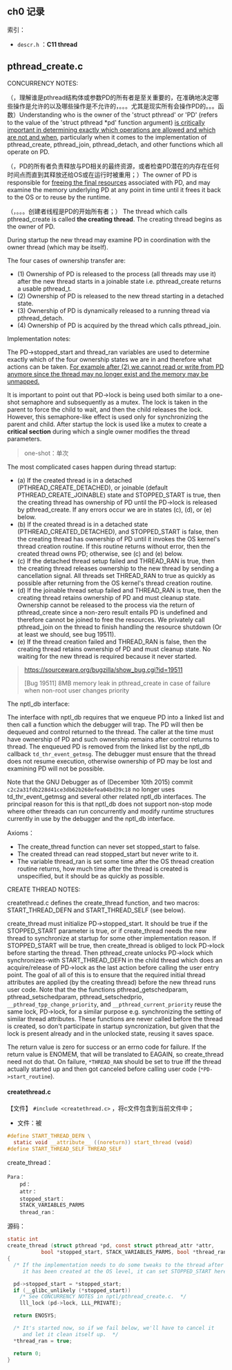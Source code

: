 

## ch0 记录

索引：

- `descr.h` ：**C11 thread**





## pthread_create.c

CONCURRENCY NOTES:

（，理解谁是pthread结构体或参数PD的所有者是至关重要的，在准确地决定哪些操作是允许的以及哪些操作是不允许的，。。。尤其是现实所有会操作PD的。。。函数）Understanding who is the owner of the 'struct pthread' or 'PD'  (refers to the value of the 'struct pthread *pd' function argument)  <u>is critically important in determining exactly which operations are  allowed and which are not and when,</u> particularly when it comes to the  implementation of pthread_create, pthread_join, pthread_detach, and  other functions which all operate on PD.

（，PD的所有者负责释放与PD相关的最终资源，或者检查PD潜在的内存在任何时间点而直到其释放还给OS或在运行时被重用；）The owner of PD is responsible for <u>freeing the final resources</u>  associated with PD, and may examine the memory underlying PD at any  point in time until it frees it back to the OS or to reuse by the  runtime.

（，。。。创建者线程是PD的开始所有者；） The thread which calls pthread_create is called **the creating thread**.  The creating thread begins as the owner of PD.

 During startup the new thread may examine PD in coordination with the  owner thread (which may be itself).

 The four cases of ownership transfer are:  
- (1) Ownership of PD is released to the process (all threads may use it)  after the new thread starts in a joinable state  i.e. pthread_create returns a usable pthread_t.  
- (2) Ownership of PD is released to the new thread starting in a detached  state.  
- (3) Ownership of PD is dynamically released to a running thread via  pthread_detach.  
- (4) Ownership of PD is acquired by the thread which calls pthread_join.

Implementation notes:

The PD->stopped_start and thread_ran variables are used to determine  exactly which of the four ownership states we are in and therefore  what actions can be taken.  <u>For example after (2) we cannot read or  write from PD anymore since the thread may no longer exist and the  memory may be unmapped.</u>

It is important to point out that PD->lock is being used both  similar to a one-shot semaphore and subsequently as a mutex.  The  lock is taken in the parent to force the child to wait, and then the  child releases the lock.  However, this semaphore-like effect is used  only for synchronizing the parent and child.  After startup the lock  is used like a mutex to create a **critical section** during which a  single owner modifies the thread parameters.

> one-shot：单次

The most complicated cases happen during thread startup:

-  (a) If the created thread is in a detached (PTHREAD_CREATE_DETACHED),  or joinable (default PTHREAD_CREATE_JOINABLE) state and  STOPPED_START is true, then the creating thread has ownership of  PD until the PD->lock is released by pthread_create.  If any  errors occur we are in states (c), (d), or (e) below.
-  (b) If the created thread is in a detached state  (PTHREAD_CREATED_DETACHED), and STOPPED_START is false, then the  creating thread has ownership of PD until it invokes the OS  kernel's thread creation routine.  If this routine returns  without error, then the created thread owns PD; otherwise, see  (c) and (e) below.
-  (c) If the detached thread setup failed and THREAD_RAN is true, then  the creating thread releases ownership to the new thread by  sending a cancellation signal.  All threads set THREAD_RAN to  true as quickly as possible after returning from the OS kernel's  thread creation routine.
-  (d) If the joinable thread setup failed and THREAD_RAN is true, then the creating thread retains ownership of PD and must cleanup  state.  Ownership cannot be released to the process via the  return of pthread_create since a non-zero result entails PD is  undefined and therefore cannot be joined to free the resources.  We privately call pthread_join on the thread to finish handling  the resource shutdown (Or at least we should, see bug 19511).
-  (e) If the thread creation failed and THREAD_RAN is false, then the  creating thread retains ownership of PD and must cleanup state.  No waiting for the new thread is required because it never  started.

> https://sourceware.org/bugzilla/show_bug.cgi?id=19511
>
> [Bug 19511] 8MB memory leak in pthread_create in case of failure when non-root user changes priority

The nptl_db interface:

The interface with nptl_db requires that we enqueue PD into a linked  list and then call a function which the debugger will trap.  The PD  will then be dequeued and control returned to the thread.  The caller  at the time must have ownership of PD and such ownership remains  after control returns to thread. The enqueued PD is removed from the  linked list by the nptl_db callback `td_thr_event_getmsg`.  The debugger must ensure that the thread does not resume execution, otherwise  ownership of PD may be lost and examining PD will not be possible.

 Note that the GNU Debugger as of (December 10th 2015) commit  `c2c2a31fdb228d41ce3db62b268efea04bd39c18` no longer uses  td_thr_event_getmsg and several other related nptl_db interfaces. The  principal reason for this is that nptl_db does not support non-stop  mode where other threads can run concurrently and modify runtime  structures currently in use by the debugger and the nptl_db  interface.

Axioms：

- The create_thread function can never set stopped_start to false.  
- The created thread can read stopped_start but never write to it.  
- The variable thread_ran is set some time after the OS thread  creation routine returns, how much time after the thread is created  is unspecified, but it should be as quickly as possible.

CREATE THREAD NOTES:

 createthread.c defines the create_thread function, and two macros:  START_THREAD_DEFN and START_THREAD_SELF (see below).

 create_thread must initialize PD->stopped_start.  It should be true  if the STOPPED_START parameter is true, or if create_thread needs the  new thread to synchronize at startup for some other implementation  reason.  If STOPPED_START will be true, then create_thread is obliged  to lock PD->lock before starting the thread.  Then pthread_create  unlocks PD->lock which synchronizes-with START_THREAD_DEFN in the  child thread which does an acquire/release of PD->lock as the last  action before calling the user entry point.  The goal of all of this  is to ensure that the required initial thread attributes are applied  (by the creating thread) before the new thread runs user code.  Note  that the the functions pthread_getschedparam, pthread_setschedparam,  pthread_setschedprio, `__pthread_tpp_change_priority`, and  `__pthread_current_priority` reuse the same lock, PD->lock, for a  similar purpose e.g. synchronizing the setting of similar thread  attributes.  These functions are never called before the thread is  created, so don't participate in startup syncronization, but given  that the lock is present already and in the unlocked state, reusing  it saves space.

 The return value is zero for success or an errno code for failure.  If the return value is ENOMEM, that will be translated to EAGAIN,  so create_thread need not do that.  On failure, `*THREAD_RAN` should  be set to true iff the thread actually started up and then got  canceled before calling user code (`*PD->start_routine`). 

#### createthread.c

【文件】 `#include <createthread.c>` ，将c文件包含到当前文件中；

- 文件：被 

```c
#define START_THREAD_DEFN \
  static void __attribute__ ((noreturn)) start_thread (void)
#define START_THREAD_SELF THREAD_SELF
```

create_thread：

```
Para：
	pd：
	attr：
	stopped_start：
	STACK_VARIABLES_PARMS
	thread_ran：
```

源码：

```c
static int
create_thread (struct pthread *pd, const struct pthread_attr *attr,
	       bool *stopped_start, STACK_VARIABLES_PARMS, bool *thread_ran)
{
  /* If the implementation needs to do some tweaks to the thread after
     it has been created at the OS level, it can set STOPPED_START here.  */

  pd->stopped_start = *stopped_start;
  if (__glibc_unlikely (*stopped_start))
    /* See CONCURRENCY NOTES in nptl/pthread_create.c.  */
    lll_lock (pd->lock, LLL_PRIVATE);

  return ENOSYS;

  /* It's started now, so if we fail below, we'll have to cancel it
     and let it clean itself up.  */
  *thread_ran = true;

  return 0;
}
```

